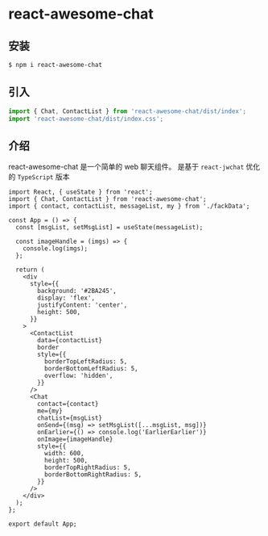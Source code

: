 <!--
 * @Description: your description
 * @Module: module.name
 * @Author: Draco
 * @Email: Draco.coder@gmail.com
 * @Github: https://github.com/draco-china
 * @Date: 2021-06-26 01:46:35
 * @LastEditTime: 2021-06-26 03:09:03
-->

# react-awesome-chat

## 安装

```bash
$ npm i react-awesome-chat
```

## 引入

```js
import { Chat, ContactList } from 'react-awesome-chat/dist/index';
import 'react-awesome-chat/dist/index.css';
```

## 介绍

react-awesome-chat 是一个简单的 web 聊天组件。
是基于 `react-jwchat` 优化的 `TypeScript` 版本

```tsx
import React, { useState } from 'react';
import { Chat, ContactList } from 'react-awesome-chat';
import { contact, contactList, messageList, my } from './fackData';

const App = () => {
  const [msgList, setMsgList] = useState(messageList);

  const imageHandle = (imgs) => {
    console.log(imgs);
  };

  return (
    <div
      style={{
        background: '#2BA245',
        display: 'flex',
        justifyContent: 'center',
        height: 500,
      }}
    >
      <ContactList
        data={contactList}
        border
        style={{
          borderTopLeftRadius: 5,
          borderBottomLeftRadius: 5,
          overflow: 'hidden',
        }}
      />
      <Chat
        contact={contact}
        me={my}
        chatList={msgList}
        onSend={(msg) => setMsgList([...msgList, msg])}
        onEarlier={() => console.log('EarlierEarlier')}
        onImage={imageHandle}
        style={{
          width: 600,
          height: 500,
          borderTopRightRadius: 5,
          borderBottomRightRadius: 5,
        }}
      />
    </div>
  );
};

export default App;
```
